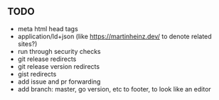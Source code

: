 ## TODO

- meta html head tags
- application/ld+json (like https://martinheinz.dev/ to denote related sites?)
- run through security checks
- git release redirects
- git release version redirects
- gist redirects
- add issue and pr forwarding
- add branch: master, go version, etc to footer, to look like an editor
